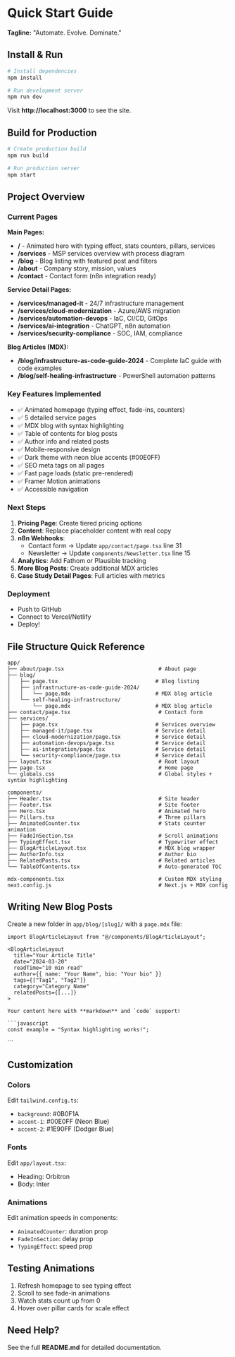 # Quick Start Guide

**Tagline:** "Automate. Evolve. Dominate."

## Install & Run

```bash
# Install dependencies
npm install

# Run development server
npm run dev
```

Visit **http://localhost:3000** to see the site.

## Build for Production

```bash
# Create production build
npm run build

# Run production server
npm start
```

## Project Overview

### Current Pages

**Main Pages:**
- **/** - Animated hero with typing effect, stats counters, pillars, services
- **/services** - MSP services overview with process diagram
- **/blog** - Blog listing with featured post and filters
- **/about** - Company story, mission, values
- **/contact** - Contact form (n8n integration ready)

**Service Detail Pages:**
- **/services/managed-it** - 24/7 infrastructure management
- **/services/cloud-modernization** - Azure/AWS migration
- **/services/automation-devops** - IaC, CI/CD, GitOps
- **/services/ai-integration** - ChatGPT, n8n automation
- **/services/security-compliance** - SOC, IAM, compliance

**Blog Articles (MDX):**
- **/blog/infrastructure-as-code-guide-2024** - Complete IaC guide with code examples
- **/blog/self-healing-infrastructure** - PowerShell automation patterns

### Key Features Implemented
- ✅ Animated homepage (typing effect, fade-ins, counters)
- ✅ 5 detailed service pages
- ✅ MDX blog with syntax highlighting
- ✅ Table of contents for blog posts
- ✅ Author info and related posts
- ✅ Mobile-responsive design
- ✅ Dark theme with neon blue accents (#00E0FF)
- ✅ SEO meta tags on all pages
- ✅ Fast page loads (static pre-rendered)
- ✅ Framer Motion animations
- ✅ Accessible navigation

### Next Steps
1. **Pricing Page**: Create tiered pricing options
2. **Content**: Replace placeholder content with real copy
3. **n8n Webhooks**:
   - Contact form → Update `app/contact/page.tsx` line 31
   - Newsletter → Update `components/Newsletter.tsx` line 15
4. **Analytics**: Add Fathom or Plausible tracking
5. **More Blog Posts**: Create additional MDX articles
6. **Case Study Detail Pages**: Full articles with metrics

### Deployment
- Push to GitHub
- Connect to Vercel/Netlify
- Deploy!

## File Structure Quick Reference

```
app/
├── about/page.tsx                              # About page
├── blog/
│   ├── page.tsx                               # Blog listing
│   ├── infrastructure-as-code-guide-2024/
│   │   └── page.mdx                           # MDX blog article
│   └── self-healing-infrastructure/
│       └── page.mdx                           # MDX blog article
├── contact/page.tsx                            # Contact form
├── services/
│   ├── page.tsx                               # Services overview
│   ├── managed-it/page.tsx                    # Service detail
│   ├── cloud-modernization/page.tsx           # Service detail
│   ├── automation-devops/page.tsx             # Service detail
│   ├── ai-integration/page.tsx                # Service detail
│   └── security-compliance/page.tsx           # Service detail
├── layout.tsx                                  # Root layout
├── page.tsx                                    # Home page
└── globals.css                                 # Global styles + syntax highlighting

components/
├── Header.tsx                                  # Site header
├── Footer.tsx                                  # Site footer
├── Hero.tsx                                    # Animated hero
├── Pillars.tsx                                 # Three pillars
├── AnimatedCounter.tsx                         # Stats counter animation
├── FadeInSection.tsx                           # Scroll animations
├── TypingEffect.tsx                            # Typewriter effect
├── BlogArticleLayout.tsx                       # MDX blog wrapper
├── AuthorInfo.tsx                              # Author bio
├── RelatedPosts.tsx                            # Related articles
└── TableOfContents.tsx                         # Auto-generated TOC

mdx-components.tsx                              # Custom MDX styling
next.config.js                                  # Next.js + MDX config
```

## Writing New Blog Posts

Create a new folder in `app/blog/[slug]/` with a `page.mdx` file:

```mdx
import BlogArticleLayout from "@/components/BlogArticleLayout";

<BlogArticleLayout
  title="Your Article Title"
  date="2024-03-20"
  readTime="10 min read"
  author={{ name: "Your Name", bio: "Your bio" }}
  tags={["Tag1", "Tag2"]}
  category="Category Name"
  relatedPosts={[...]}
>

Your content here with **markdown** and `code` support!

```javascript
const example = "Syntax highlighting works!";
```

</BlogArticleLayout>
```

## Customization

### Colors
Edit `tailwind.config.ts`:
- `background`: #0B0F1A
- `accent-1`: #00E0FF (Neon Blue)
- `accent-2`: #1E90FF (Dodger Blue)

### Fonts
Edit `app/layout.tsx`:
- Heading: Orbitron
- Body: Inter

### Animations
Edit animation speeds in components:
- `AnimatedCounter`: duration prop
- `FadeInSection`: delay prop
- `TypingEffect`: speed prop

## Testing Animations

1. Refresh homepage to see typing effect
2. Scroll to see fade-in animations
3. Watch stats count up from 0
4. Hover over pillar cards for scale effect

## Need Help?

See the full **README.md** for detailed documentation.
